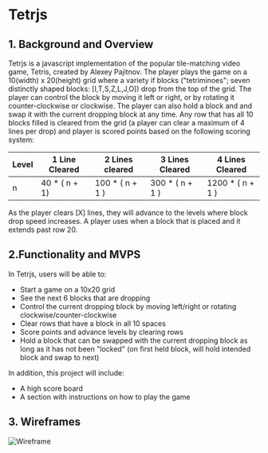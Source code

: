 # Tetrjs

## 1. Background and Overview

Tetrjs is a javascript implementation of the popular tile-matching video game, Tetris, created by Alexey Pajitnov. The player plays 
the game on a 10(width) x 20(height) grid where a variety if blocks ("tetriminoes"; seven distinctly shaped blocks: [I,T,S,Z,L,J,O]) drop from the 
top of the grid. The player can control the block by moving it left or right, or by rotating it counter-clockwise or clockwise. The player 
can also hold a block and and swap it with the current dropping block at any time. Any row that has all 10 blocks filled is cleared from the 
grid (a player can clear a maximum of 4 lines per drop) and player is scored points based on the following scoring system: 

| Level | 1 Line Cleared | 2 Lines cleared | 3 Lines Cleared | 4 Lines Cleared  |
|-------|----------------|-----------------|-----------------|------------------|
| n     | 40 * ( n + 1)  | 100 * ( n + 1 ) | 300 * ( n + 1 ) | 1200 * ( n + 1 ) |

As the player clears [X] lines, they will advance to the levels where block drop speed increases. A player uses when a block that is placed and it extends 
past row 20.

## 2.Functionality and MVPS

In Tetrjs, users will be able to:

* Start a game on a 10x20 grid
* See the next 6 blocks that are dropping
* Control the current dropping block by moving left/right or rotating clockwise/counter-clockwise
* Clear rows that have a block in all 10 spaces
* Score points and advance levels by clearing rows
* Hold a block that can be swapped with the current dropping block as long as it has not been "locked" (on first held block, will hold intended block and swap to next)

In addition, this project will include:

* A high score board
* A section with instructions on how to play the game


## 3. Wireframes

![Wireframe](https://tellurian.s3.amazonaws.com/Tetrjs_Wireframe.png)
